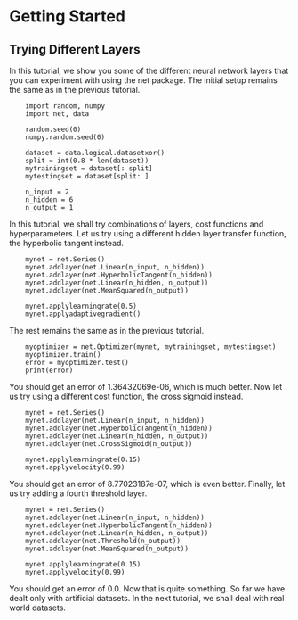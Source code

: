 # Getting Started

## Trying Different Layers

In this tutorial, we show you some of the different neural network layers that
you can experiment with using the net package. The initial setup remains the
same as in the previous tutorial.

		import random, numpy
		import net, data

		random.seed(0)
		numpy.random.seed(0)

		dataset = data.logical.datasetxor()
		split = int(0.8 * len(dataset))
		mytrainingset = dataset[: split]
		mytestingset = dataset[split: ]

		n_input = 2
		n_hidden = 6
		n_output = 1

In this tutorial, we shall try combinations of layers, cost functions and
hyperparameters. Let us try using a different hidden layer transfer function,
the hyperbolic tangent instead.

		mynet = net.Series()
		mynet.addlayer(net.Linear(n_input, n_hidden))
		mynet.addlayer(net.HyperbolicTangent(n_hidden))
		mynet.addlayer(net.Linear(n_hidden, n_output))
		mynet.addlayer(net.MeanSquared(n_output))

		mynet.applylearningrate(0.5)
		mynet.applyadaptivegradient()

The rest remains the same as in the previous tutorial.

		myoptimizer = net.Optimizer(mynet, mytrainingset, mytestingset)
		myoptimizer.train()
		error = myoptimizer.test()
		print(error)

You should get an error of 1.36432069e-06, which is much better. Now let us try
using a different cost function, the cross sigmoid instead.

		mynet = net.Series()
		mynet.addlayer(net.Linear(n_input, n_hidden))
		mynet.addlayer(net.HyperbolicTangent(n_hidden))
		mynet.addlayer(net.Linear(n_hidden, n_output))
		mynet.addlayer(net.CrossSigmoid(n_output))

		mynet.applylearningrate(0.15)
		mynet.applyvelocity(0.99)

You should get an error of 8.77023187e-07, which is even better. Finally, let
us try adding a fourth threshold layer.

		mynet = net.Series()
		mynet.addlayer(net.Linear(n_input, n_hidden))
		mynet.addlayer(net.HyperbolicTangent(n_hidden))
		mynet.addlayer(net.Linear(n_hidden, n_output))
		mynet.addlayer(net.Threshold(n_output))
		mynet.addlayer(net.MeanSquared(n_output))

		mynet.applylearningrate(0.15)
		mynet.applyvelocity(0.99)

You should get an error of 0.0. Now that is quite something. So far we have
dealt only with artificial datasets. In the next tutorial, we shall deal with
real world datasets.
